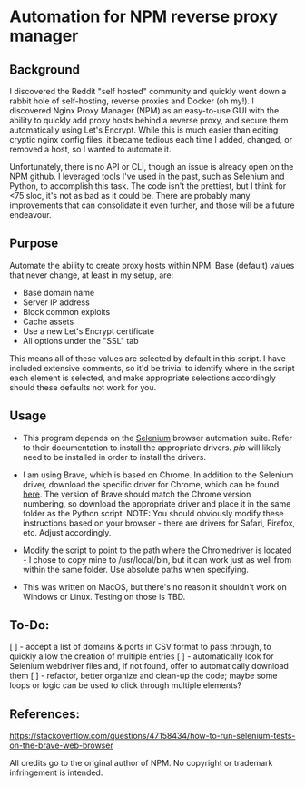 # Automation for NPM reverse proxy manager

## Background
I discovered the Reddit "self hosted" community and quickly went down a rabbit hole of self-hosting, reverse proxies and Docker (oh my!). I discovered Nginx Proxy Manager (NPM) as an easy-to-use GUI with the ability to quickly add proxy hosts behind a reverse proxy, and secure them automatically using Let's Encrypt. While this is much easier than editing cryptic nginx config files, it became tedious each time I added, changed, or removed a host, so I wanted to automate it.

Unfortunately, there is no API or CLI, though an issue is already open on the NPM github. I leveraged tools I've used in the past, such as Selenium and Python, to accomplish this task.  The code isn't the prettiest, but I think for <75 sloc, it's not as bad as it could be. There are probably many improvements that can consolidate it even further, and those will be a future endeavour.

## Purpose
Automate the ability to create proxy hosts within NPM. Base (default) values that never change, at least in my setup, are:

- Base domain name
- Server IP address
- Block common exploits
- Cache assets
- Use a new Let's Encrypt certificate
- All options under the "SSL" tab

This means all of these values are selected by default in this script. I have included extensive comments, so it'd be trivial to identify where in the script each element is selected, and make appropriate selections accordingly should these defaults not work for you.

## Usage
- This program depends on the [Selenium](https://www.selenium.dev/) browser automation suite. Refer to their documentation to install the appropriate drivers. *pip* will likely need to be installed in order to install the drivers.

- I am using Brave, which is based on Chrome. In addition to the Selenium driver, download the specific driver for Chrome, which can be found [here](https://chromedriver.storage.googleapis.com/index.html). The version of Brave should match the Chrome version numbering, so download the appropriate driver and place it in the same folder as the Python script. NOTE: You should obviously modify these instructions based on your browser - there are drivers for Safari, Firefox, etc. Adjust accordingly.

- Modify the script to point to the path where the Chromedriver is located - I chose to copy mine to /usr/local/bin, but it can work just as well from within the same folder. Use absolute paths when specifying.

- This was written on MacOS, but there's no reason it shouldn't work on Windows or Linux. Testing on those is TBD.

## To-Do:
[ ] - accept a list of domains & ports in CSV format to pass through, to quickly allow the creation of multiple entries
[ ] - automatically look for Selenium webdriver files and, if not found, offer to automatically download them
[ ] - refactor, better organize and clean-up the code; maybe some loops or logic can be used to click through multiple elements?

## References:
https://stackoverflow.com/questions/47158434/how-to-run-selenium-tests-on-the-brave-web-browser

All credits go to the original author of NPM. No copyright or trademark infringement is intended.
